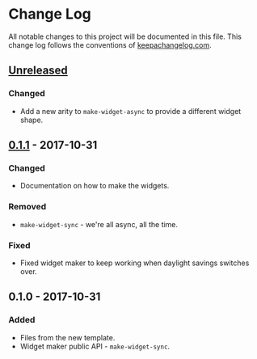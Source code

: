 # Change Log
All notable changes to this project will be documented in this file. This change log follows the conventions of [keepachangelog.com](http://keepachangelog.com/).

## [Unreleased]
### Changed
- Add a new arity to `make-widget-async` to provide a different widget shape.

## [0.1.1] - 2017-10-31
### Changed
- Documentation on how to make the widgets.

### Removed
- `make-widget-sync` - we're all async, all the time.

### Fixed
- Fixed widget maker to keep working when daylight savings switches over.

## 0.1.0 - 2017-10-31
### Added
- Files from the new template.
- Widget maker public API - `make-widget-sync`.

[Unreleased]: https://github.com/your-name/fuja/compare/0.1.1...HEAD
[0.1.1]: https://github.com/your-name/fuja/compare/0.1.0...0.1.1

